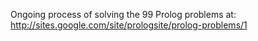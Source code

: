 Ongoing process of solving the 99 Prolog problems at:
http://sites.google.com/site/prologsite/prolog-problems/1
